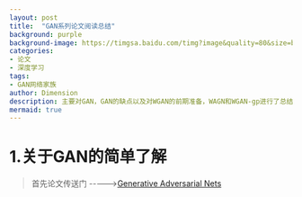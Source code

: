 ```yaml
---
layout: post
title:  "GAN系列论文阅读总结"
background: purple
background-image: https://timgsa.baidu.com/timg?image&quality=80&size=b9999_10000&sec=1536152115&di=23923e28e1bb24e69808194369783183&imgtype=jpg&er=1&src=http%3A%2F%2Fc12.eoemarket.net%2Fapp0%2F575%2F575802%2Fscreen%2F2935832.jpeg
categories: 
- 论文
- 深度学习
tags: 
- GAN网络家族
author: Dimension
description: 主要对GAN，GAN的缺点以及对WGAN的前期准备，WAGN和WGAN-gp进行了总结
mermaid: true
---
```

# 1.关于GAN的简单了解

>首先论文传送门 \-\-\-\-\->[Generative Adversarial Nets](https://arxiv.org/abs/1406.2661)

